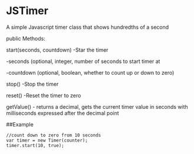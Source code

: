 # JSTimer
A simple Javascript timer class that shows hundredths of a second

public Methods:


start(seconds, countdown) -Star the timer

-seconds (optional, integer, number of seconds to start timer at

-countdown (optional, boolean, whether to count up or down to zero)


stop() -Stop the timer

reset() -Reset the timer to zero

getValue() - returns a decimal, gets the current timer value in seconds with milliseconds expressed after the decimal point


##Example
```
//count down to zero from 10 seconds
var timer = new Timer(counter);
timer.start(10, true);
```
